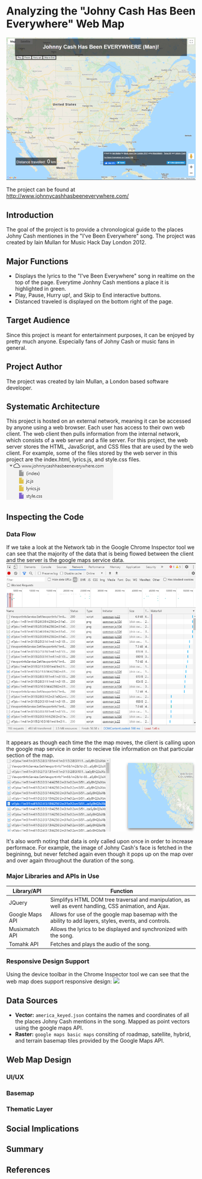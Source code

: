 # Analyzing the "Johny Cash Has Been Everywhere" Web Map

![](img/website_screenshot.png)

The project can be found at http://www.johnnycashhasbeeneverywhere.com/

## Introduction
The goal of the project is to provide a chronological guide to the places Johny Cash mentiones in the "I've Been Everywhere" song. The project was created by Iain Mullan for Music Hack Day London 2012.

## Major Functions
* Displays the lyrics to the "I've Been Everywhere" song in realtime on the top of the page. Everytime Jonhny Cash mentions a place it is highlighted in green.
* Play, Pause, Hurry up!, and Skip to End interactive buttons.
* Distanced traveled is displayed on the bottom right of the page.

## Target Audience
Since this project is meant for entertainment purposes, it can be enjoyed by pretty much anyone. Especially fans of Johny Cash or music fans in general.

## Project Author
The project was created by Iain Mullan, a London based software developer.

## Systematic Architecture
This project is hosted on an external network, meaning it can be accessed by anyone using a web browser. Each user has access to their own web client. The web client then pulls information from the internal network, which consists of a web server and a file server. For this project, the web server stores the HTML, JavaScript, and CSS files that are used by the web client. For example, some of the files stored by the web server in this project are the index.html, lyrics.js, and style.css files.
![](img/webserver.png)

## Inspecting the Code
### Data Flow
If we take a look at the Network tab in the Google Chrome Inspector tool we can see that the majority of the data that is being flowed between the client and the server is the google maps service data.
![](img/networktab.png)

It appears as though each time the the map moves, the client is calling upon the google map service in order to recieve tile information on that particular section of the map.
![](img/googlemaptile.png)

It's also worth noting that data is only called upon once in order to increase performace. For example, the image of Johny Cash's face is fetched in the begininng, but never fetched again even though it pops up on the map over and over again throughout the duration of the song.

### Major Libraries and APIs in Use
| Library/API     | Function                                                                                                |
|-----------------|---------------------------------------------------------------------------------------------------------|
| JQuery          | Simplifys HTML DOM tree traversal and manipulation, as well as event handling, CSS animation, and Ajax. |
| Google Maps API | Allows for use of the google map basemap with the ability to add layers, styles, events, and controls. |
| Musixmatch API  | Allows the lyrics to be displayed and synchronized with the song.                                       |
| Tomahk API      | Fetches and plays the audio of the song.                                                                |

### Responsive Design Support
Using the device toolbar in the Chrome Inspector tool we can see that the web map does support responsive design:
![](img/responsivedesigntest.gif)

## Data Sources
* **Vector:** `america_keyed.json` contains the names and coordinates of all the places Johny Cash mentions in the song. Mapped as point vectors using the google maps API.
* **Raster:** `google maps basic maps` consiting of roadmap, satellite, hybrid, and terrain basemap tiles provided by the Google Maps API. 

## Web Map Design

### UI/UX

### Basemap

### Thematic Layer

## Social Implications

## Summary

## References

